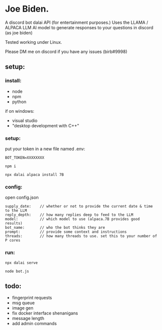 # Joe Biden.

A discord bot dalai API (for entertainment purposes.)
Uses the LLAMA / ALPACA LLM AI model to generate responses to your questions in discord (as joe biden)

Tested working under Linux.

Please DM me on discord if you have any issues (birb#9998)

## setup:

### install:

- node
- npm
- python

if on windows: 
- visual studio
- "desktop development with C++"

### setup:
put your token in a new file named .env:

```
BOT_TOKEN=XXXXXXXX
```

```
npm i

npx dalai alpaca install 7B
```
### config:
open config.json

```
supply_date:    // whether or not to provide the current date & time to the LLM
reply_depth:    // how many replies deep to feed to the LLM
model:          // which model to use (alpaca.7B provides good results)
bot_name:       // who the bot thinks they are
prompt:         // provide some context and instructions
threads:        // how many threads to use. set this to your number of P cores
```

### run:

```
npx dalai serve

node bot.js
```

## todo:

- fingerprint requests
- msg queue
- image gen
- fix docker interface shenanigans
- message length
- add admin commands
